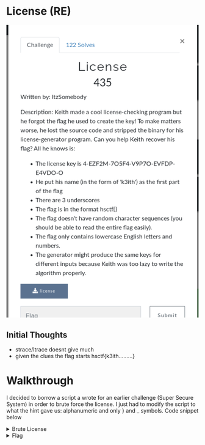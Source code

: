 # License (RE)

![Title](images/title.png)

## Initial Thoughts

* strace/ltrace doesnt give much
* given the clues the flag starts hsctf{k3ith.........}

# Walkthrough

I decided to borrow a script a wrote for an earlier challenge (Super Secure System) in order to brute force the license. I just had to modify the script to what the hint gave us: alphanumeric and only } and _ symbols. Code snippet below

<details>
	<summary>Brute License</summary>

```python
#!/usr/bin/env python
from pwn import *
from brute import brute
import sys

context.log_level = 'error'

def solve(license, flag, i):
	if "}" in flag:
		print "Flag: "+flag.lower()
		sys.exit()
	else:
		for s in brute(length=1, letters=True, numbers=True, symbols=False):
			p = process('./license')
			p.sendline(flag+s)
			p.recvuntil("\n")
			encrypted = p.recv()[:-1]
			if encrypted in license:
				flag+=s
				i+=1
				p.close()
				solve(license, flag, i)
			p.close()
		for s in symbols:
			p = process('./license')
			p.sendline(flag+s)
			p.recvuntil("\n")
			encrypted = p.recv()[:-1]
			if encrypted in license:
				flag+=s
				i+=1
				p.close()
				solve(license, flag, i)
			p.close()

flag = "hsctf{k3ith"
license = "4-EZF2M-7O5F4-V9P7O-EVFDP-E4VDO-O"
symbols = "_}"
i = 12
solve(license, flag, i)
```
</details>

<details>
	<summary>Flag</summary>

hsctf{k3ith_m4k3s_tr4sh_r3}
</details>